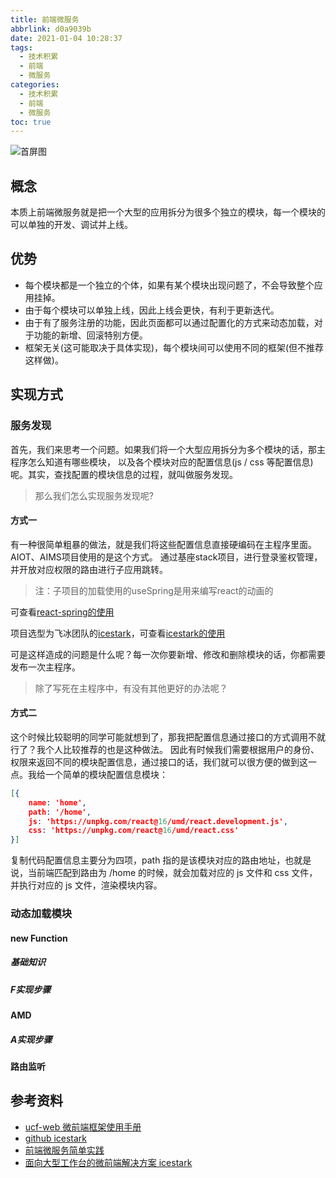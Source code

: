```yaml
---
title: 前端微服务
abbrlink: d0a9039b
date: 2021-01-04 10:28:37
tags:
  - 技术积累
  - 前端
  - 微服务
categories:
  - 技术积累
  - 前端
  - 微服务
toc: true
---
```


![首屏图](https://s3.ax1x.com/2021/01/12/sG4uY8.jpg)

<!-- more -->

## 概念

本质上前端微服务就是把一个大型的应用拆分为很多个独立的模块，每一个模块的可以单独的开发、调试并上线。

## 优势

* 每个模块都是一个独立的个体，如果有某个模块出现问题了，不会导致整个应用挂掉。
* 由于每个模块可以单独上线，因此上线会更快，有利于更新迭代。
* 由于有了服务注册的功能，因此页面都可以通过配置化的方式来动态加载，对于功能的新增、回滚特别方便。
* 框架无关(这可能取决于具体实现)，每个模块间可以使用不同的框架(但不推荐这样做)。

## 实现方式

### 服务发现

首先，我们来思考一个问题。如果我们将一个大型应用拆分为多个模块的话，那主程序怎么知道有哪些模块，
以及各个模块对应的配置信息(js / css 等配置信息)呢。其实，查找配置的模块信息的过程，就叫做服务发现。

> 那么我们怎么实现服务发现呢?

#### 方式一

有一种很简单粗暴的做法，就是我们将这些配置信息直接硬编码在主程序里面。AIOT、AIMS项目使用的是这个方式。
通过基座stack项目，进行登录鉴权管理，并开放对应权限的路由进行子应用跳转。

> 注：子项目的加载使用的useSpring是用来编写react的动画的

可查看[react-spring的使用](/archives/202101044fbd9ce8/)

项目选型为飞冰团队的[icestark](https://ice.work/docs/icestark/about)，可查看[icestark的使用](/archives/20210105b721b7cb/)

可是这样造成的问题是什么呢？每一次你要新增、修改和删除模块的话，你都需要发布一次主程序。

> 除了写死在主程序中，有没有其他更好的办法呢？

#### 方式二

这个时候比较聪明的同学可能就想到了，那我把配置信息通过接口的方式调用不就行了？我个人比较推荐的也是这种做法。
因此有时候我们需要根据用户的身份、权限来返回不同的模块配置信息，通过接口的话，我们就可以很方便的做到这一点。我给一个简单的模块配置信息模块：

```json
[{
    name: 'home',
    path: '/home',
    js: 'https://unpkg.com/react@16/umd/react.development.js',
    css: 'https://unpkg.com/react@16/umd/react.css'
}]
```

复制代码配置信息主要分为四项，path 指的是该模块对应的路由地址，也就是说，当前端匹配到路由为 /home 的时候，就会加载对应的 js 文件和 css 文件，并执行对应的 js 文件，渲染模块内容。

### 动态加载模块

#### new Function

##### 基础知识

##### F实现步骤

#### AMD

##### A实现步骤

#### 路由监听

## 参考资料

* [ucf-web 微前端框架使用手册](https://www.yuque.com/ucf-web/book)
* [github icestark](https://github.com/ice-lab/icestark)
* [前端微服务简单实践](https://juejin.cn/post/6844904088757370887)
* [面向大型工作台的微前端解决方案 icestark](https://zhuanlan.zhihu.com/p/88449415)
